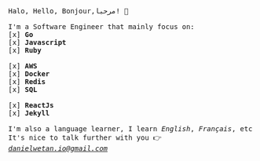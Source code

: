 <samp>Halo, Hello, Bonjour,مرحبا! :wave:
<br><br>
I'm a Software Engineer that mainly focus on:
<br>
  [x] <strong>Go</strong>
<br>
  [x] <strong>Javascript</strong>
<br>
  [x] <strong>Ruby</strong>
<br><br>
  [x] <strong>AWS</strong>
<br>
  [x] <strong>Docker</strong>
<br>
  [x] <strong>Redis</strong>
<br>
  [x] <strong>SQL</strong>
<br><br>
  [x] <strong>ReactJs</strong>
<br>
  [x] <strong>Jekyll</strong>
<br><br>
I'm also a language learner, I learn <em>English</em>, <em>Français</em>, etc
<br>
  It's nice to talk further with you :point_right: <em>danielwetan.io@gmail.com</em>
</samp>
